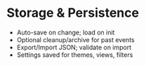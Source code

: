 # Storage & Persistence

- Auto-save on change; load on init
- Optional cleanup/archive for past events
- Export/Import JSON; validate on import
- Settings saved for themes, views, filters
